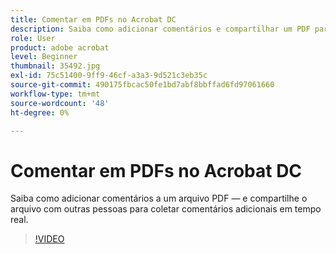 ```yaml
---
title: Comentar em PDFs no Acrobat DC
description: Saiba como adicionar comentários e compartilhar um PDF para revisão com outras pessoas
role: User
product: adobe acrobat
level: Beginner
thumbnail: 35492.jpg
exl-id: 75c51400-9ff9-46cf-a3a3-9d521c3eb35c
source-git-commit: 490175fbcac50fe1bd7abf8bbffad6fd97061660
workflow-type: tm+mt
source-wordcount: '48'
ht-degree: 0%

---
```


# Comentar em PDFs no Acrobat DC

Saiba como adicionar comentários a um arquivo PDF — e compartilhe o arquivo com outras pessoas para coletar comentários adicionais em tempo real.

>[!VIDEO](https://video.tv.adobe.com/v/35492?hidetitle=true)
